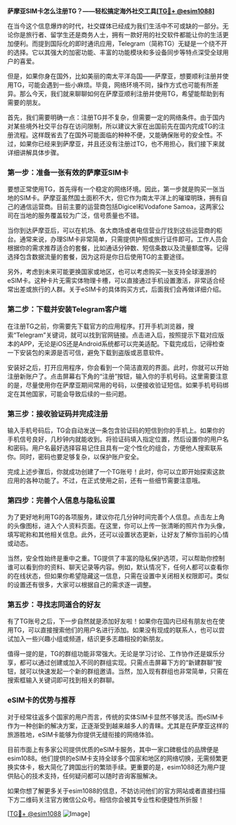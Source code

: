 **萨摩亚SIM卡怎么注册TG？——轻松搞定海外社交工具[[TG💪+ @esim1088](https://t.me/s/esim1088)]**

在当今这个信息爆炸的时代，社交媒体已经成为我们生活中不可或缺的一部分。无论你是旅行者、留学生还是商务人士，拥有一款好用的社交软件都能让你的生活更加便利。而提到国际化的即时通讯应用，Telegram（简称TG）无疑是一个绕不开的选择。它以其强大的加密功能、丰富的功能模块和多设备同步等特点深受全球用户的喜爱。

但是，如果你身在国外，比如美丽的南太平洋岛国——萨摩亚，想要顺利注册并使用TG，可能会遇到一些小麻烦。毕竟，网络环境不同，操作方式也可能有所差异。那么今天，我们就来聊聊如何在萨摩亚顺利注册并使用TG，希望能帮助到有需要的朋友。

首先，我们需要明确一点：注册TG并不复杂，但需要一定的网络条件。由于国内对某些境外社交平台存在访问限制，所以建议大家在出国前先在国内完成TG的注册流程。这样既省去了在国外可能面临的种种不便，又能确保账号的安全性。不过，如果你已经来到萨摩亚，并且还没有注册过TG，也不用担心，我们接下来就详细讲解具体步骤。

### 第一步：准备一张有效的萨摩亚SIM卡

要想正常使用TG，首先得有一个稳定的网络环境。因此，第一步就是购买一张当地的SIM卡。萨摩亚虽然国土面积不大，但它作为南太平洋上的璀璨明珠，拥有自己的通信运营商。目前主要的运营商包括Digicel和Vodafone Samoa，这两家公司在当地的服务覆盖较为广泛，信号质量也不错。

当你到达萨摩亚后，可以在机场、各大商场或者电信营业厅找到这些运营商的柜台。通常来说，办理SIM卡非常简单，只需提供护照或旅行证件即可。工作人员会根据你的需求推荐适合的套餐，比如通话分钟数、短信条数以及流量额度等。记得选择包含数据流量的套餐，因为这将是你日后使用TG的主要途径。

另外，考虑到未来可能更换国家或地区，也可以考虑购买一张支持全球漫游的eSIM卡。这种卡片无需实体物理卡槽，可以直接通过手机设置激活，非常适合经常出差或旅行的人群。关于eSIM卡的具体购买方式，后面我们会再做详细介绍。

### 第二步：下载并安装Telegram客户端

在注册TG之前，你需要先下载官方的应用程序。打开手机浏览器，搜索“Telegram”关键词，就可以找到官网链接。点击进入后，按照提示下载对应版本的APP，无论是iOS还是Android系统都可以完美适配。下载完成后，记得检查一下安装包的来源是否可信，避免下载到盗版或恶意软件。

安装好之后，打开应用程序，你会看到一个简洁直观的界面。此时，你就可以开始注册新账户了。点击屏幕右下角的“注册”按钮，输入你的手机号码。这里需要注意的是，尽量使用你在萨摩亚期间常用的号码，以便接收验证短信。如果手机号码绑定在其他国家，可能会导致后续的一些问题。

### 第三步：接收验证码并完成注册

输入手机号码后，TG会自动发送一条包含验证码的短信到你的手机上。如果你的手机信号良好，几秒钟内就能收到。将验证码填入指定位置，然后设置你的用户名和密码。用户名最好选择容易记住且具有一定个性化的组合，方便他人搜索联系你。同时，密码也要足够复杂，以保护账户安全。

完成上述步骤后，你就成功创建了一个TG账号！此时，你可以立即开始探索这款应用的各种功能了。不过，在正式使用之前，还有一些细节需要注意哦。

### 第四步：完善个人信息与隐私设置

为了更好地利用TG的各项服务，建议你花几分钟时间完善个人信息。点击左上角的头像图标，进入个人资料页面。在这里，你可以上传一张清晰的照片作为头像，填写昵称和其他相关信息。此外，还可以设置状态更新，让好友了解你当前的心情或动态。

当然，安全性始终是重中之重。TG提供了丰富的隐私保护选项，可以帮助你控制谁可以看到你的资料、聊天记录等内容。例如，默认情况下，任何人都可以查看你的在线状态，但如果你希望隐藏这一信息，只需在设置中关闭相关权限即可。类似的设置还有很多，大家可以根据自己的需求逐一调整。

### 第五步：寻找志同道合的好友

有了TG账号之后，下一步自然就是添加好友啦！如果你在国内已经有朋友也在使用TG，可以直接搜索他们的用户名进行添加。如果没有现成的联系人，也可以尝试加入一些兴趣小组或频道，结识更多志趣相投的新朋友。

值得一提的是，TG的群组功能非常强大。无论是学习讨论、工作协作还是娱乐分享，都可以通过创建或加入不同的群组实现。只需点击屏幕下方的“新建群聊”按钮，就可以快速发起一个新的群组邀请。当然，加入现有群组也非常简单，只需在搜索框输入关键词即可找到相关的群聊。

### eSIM卡的优势与推荐

对于经常往返多个国家的用户而言，传统的实体SIM卡显然不够灵活。而eSIM卡作为一种创新的解决方案，正逐渐受到越来越多人的青睐。尤其是在萨摩亚这样的旅游胜地，eSIM卡能够为你提供无缝衔接的网络体验。

目前市面上有多家公司提供优质的eSIM卡服务，其中一家口碑极佳的品牌便是esim1088。他们提供的eSIM卡支持全球多个国家和地区的网络切换，无需频繁更换实体卡，极大简化了跨国出行的繁琐手续。更重要的是，esim1088还为用户提供贴心的技术支持，任何疑问都可以随时咨询客服解决。

如果你想了解更多关于esim1088的信息，不妨访问他们的官方网站或者直接扫描下方二维码关注官方微信公众号。相信你会被其专业性和便捷性所折服！

[[TG💪+ @esim1088](https://t.me/s/esim1088) ![Image](https://i.postimg.cc/4NQfJmqS/Snipaste-2025-05-13-00-14-12.png)]